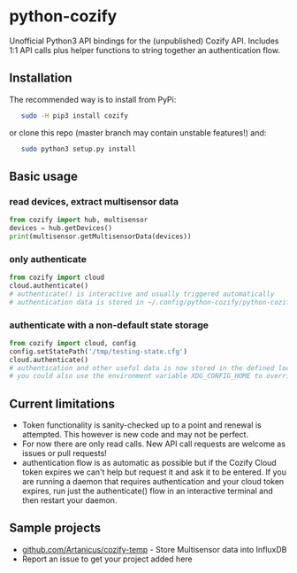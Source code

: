 # python-cozify
Unofficial Python3 API bindings for the (unpublished) Cozify API. Includes 1:1 API calls plus helper functions to string together an authentication flow.

## Installation
The recommended way is to install from PyPi:
```bash
   sudo -H pip3 install cozify
```
or clone this repo (master branch may contain unstable features!) and:
```bash
   sudo python3 setup.py install
```


## Basic usage
### read devices, extract multisensor data
```python
from cozify import hub, multisensor
devices = hub.getDevices()
print(multisensor.getMultisensorData(devices))
```
### only authenticate
```python
from cozify import cloud
cloud.authenticate()
# authenticate() is interactive and usually triggered automatically
# authentication data is stored in ~/.config/python-cozify/python-cozify.cfg
```
### authenticate with a non-default state storage
```python
from cozify import cloud, config
config.setStatePath('/tmp/testing-state.cfg')
cloud.authenticate()
# authentication and other useful data is now stored in the defined location instead of ~/.config/python-cozify/python-cozify.cfg
# you could also use the environment variable XDG_CONFIG_HOME to override where config files are stored
```

## Current limitations
* Token functionality is sanity-checked up to a point and renewal is attempted. This however is new code and may not be perfect.
* For now there are only read calls. New API call requests are welcome as issues or pull requests!
* authentication flow is as automatic as possible but if the Cozify Cloud token expires we can't help but request it and ask it to be entered. If you are running a daemon that requires authentication and your cloud token expires, run just the authenticate() flow in an interactive terminal and then restart your daemon.

## Sample projects
* [github.com/Artanicus/cozify-temp](https://github.com/Artanicus/cozify-temp) - Store Multisensor data into InfluxDB
* Report an issue to get your project added here
